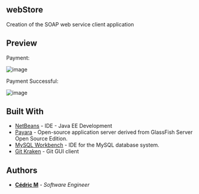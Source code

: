 ## webStore

Creation of the SOAP web service client application

## Preview

Payment:

![image](https://user-images.githubusercontent.com/19567048/58095851-270da680-7bd4-11e9-91ba-f2ba421f4d06.png)


Payment Successful:

![image](https://user-images.githubusercontent.com/19567048/58095891-342a9580-7bd4-11e9-95b0-4ef35d20035c.png)



## Built With

* [NetBeans](https://netbeans.org/) - IDE - Java EE Development
* [Payara](https://www.payara.fish/) - Open-source application server derived from GlassFish Server Open Source Edition.
* [MySQL Workbench](https://www.mysql.com/products/workbench/) - IDE for the MySQL database system.
* [Git Kraken](https://www.gitkraken.com/) - Git GUI client


## Authors

* **[Cédric M](https://github.com/Cedric-M)** - *Software Engineer*
